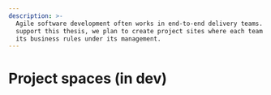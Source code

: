 ```yaml
---
description: >-
  Agile software development often works in end-to-end delivery teams. To
  support this thesis, we plan to create project sites where each team will have
  its business rules under its management.
---
```


# Project spaces \(in dev\)

